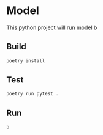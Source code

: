 # Model

This python project will run model b

## Build

```bash
poetry install
```

## Test

```bash
poetry run pytest .
```

## Run

```bash
b
```
